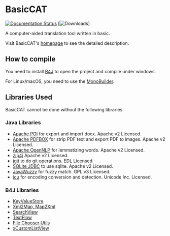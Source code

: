 # BasicCAT

[![Documentation Status](https://readthedocs.org/projects/basiccat-docs/badge/?version=latest)](https://docs.basiccat.org/zh_CN/latest/?badge=latest) [![Downloads](https://img.shields.io/github/downloads/xulihang/BasicCAT/total.svg)]

A computer-aided translation tool written in basic.

Visit BasicCAT's [homepage](https://www.basiccat.org) to see the detailed description.

## How to compile

You need to install [B4J](https://www.b4x.com/b4j.html) to open the project and compile under windows.

For Linux/macOS, you need to use the [MonoBuilder](https://www.b4x.com/android/forum/threads/monobuilder-compile-b4j-programs-on-linux-or-mac.60923/).


## Libraries Used

BasicCAT cannot be done without the following libraries.

### Java Libraries

* [Apache POI](http://poi.apache.org/) for export and import docx. Apache v2 Licensed.
* [Apache PDFBOX](https://pdfbox.apache.org/) for strip PDF text and export PDF to images. Apache v2 Licensed.
* [Apache OpenNLP](http://opennlp.apache.org/) for lemmatizing words. Apache v2 Licensed.
* [zip4j](https://mvnrepository.com/artifact/net.lingala.zip4j/zip4j) Apache v2 Licensed.
* [jgit](http://www.eclipse.org/jgit/) to do git operations. EDL Licensed.
* [SQLite JDBC](https://github.com/xerial/sqlite-jdbc) to use sqlite. Apache v2 Licensed.
* [
JavaWuzzy](https://github.com/xdrop/fuzzywuzzy) for fuzzy match. GPL v3 Licensed.
* [icu](http://site.icu-project.org/) for encoding conversion and detection. Unicode Inc. Licensed.

### B4J Libraries

* [KeyValueStore](https://www.b4x.com/android/forum/threads/b4x-keyvaluestore-2-simple-powerful-local-datastore.63633/)
* [Xml2Map, Map2Xml](https://www.b4x.com/android/forum/threads/b4x-xml2map-simple-way-to-parse-xml-documents.74848/#content)
* [SearchView](https://www.b4x.com/android/forum/threads/custom-view-searchview.82007/#content)
* [TextFlow](https://www.b4x.com/android/forum/threads/class-textflow-similar-to-b4a-b4i-richstring.61237/#content)
* [File Chooser Utils](https://www.b4x.com/android/forum/threads/file-chooser-utils.92092/)
* [xCustomListView](https://www.b4x.com/android/forum/threads/b4x-xui-xcustomlistview-cross-platform-customlistview.84501/)



